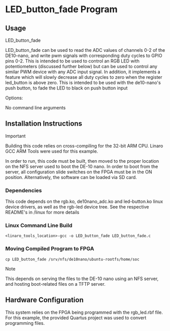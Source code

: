 # LED_button_fade Program

## Usage
LED_button_fade

LED_button_fade can be used to read the ADC values of channels 0-2 of the DE10-nano, and write pwm signals with corresponding duty cycles to GPIO pins 0-2. This is intended to be used to control an RGB LED with potentiometers (discussed further below) but can be used to control any similar PWM device with any ADC input signal. In addition, it implements a feature which will slowly decrease all duty cycles to zero when the register led_button is above zero. This is intended to be used with the de10-nano's push button, to fade the LED to black on push button input

Options:

   No command line arguments

## Installation Instructions
> [!IMPORTANT]
> Building this code relies on cross-compiling for the 32-bit ARM CPU. Linaro GCC ARM Tools were used for this example.

In order to run, this code must be built, then moved to the proper location on the NFS server used to boot the DE-10 nano. In order to boot from the server, all configuration slide switches on the FPGA must be in the ON position. Alternatively, the software can be loaded via SD card.

### Dependencies
This code depends on the rgb.ko, de10nano_adc.ko and led-button.ko linux device drivers, as well as the rgb-led device tree. See the respective README's in \/linux for more details

### Linux Command Line Build
```
<linaro_tools_location>-gcc -o LED_button_fade LED_button_fade.c
```
### Moving Compiled Program to FPGA

```
cp LED_button_fade /srv/nfs/de10nano/ubuntu-rootfs/home/soc
```

>[!NOTE]
> This depends on serving the files to the DE-10 nano using an NFS server, and hosting boot-related files on a TFTP server.

## Hardware Configuration

This system relies on the FPGA being programmed with the rgb_led.rbf file. For this example, the provided Quartus project was used to convert programming files.

